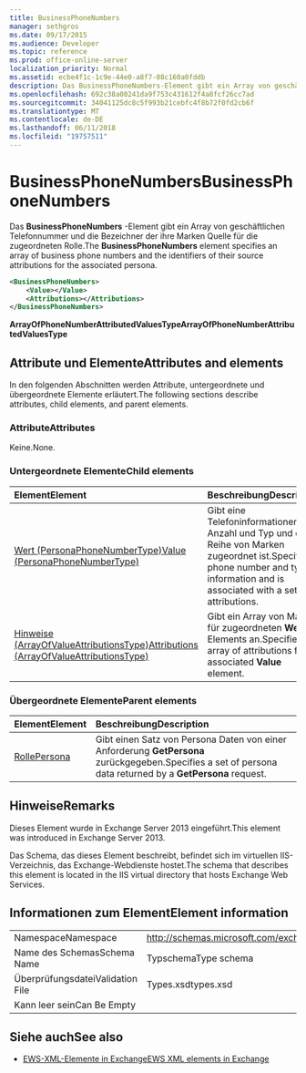 ```yaml
---
title: BusinessPhoneNumbers
manager: sethgros
ms.date: 09/17/2015
ms.audience: Developer
ms.topic: reference
ms.prod: office-online-server
localization_priority: Normal
ms.assetid: ecbe4f1c-1c9e-44e0-a8f7-08c160a0fddb
description: Das BusinessPhoneNumbers-Element gibt ein Array von geschäftlichen Telefonnummer und die Bezeichner der ihre Marken Quelle für die zugeordneten Rolle.
ms.openlocfilehash: 692c38a00241da9f753c431612f4a8fcf26cc7ad
ms.sourcegitcommit: 34041125dc8c5f993b21cebfc4f8b72f0fd2cb6f
ms.translationtype: MT
ms.contentlocale: de-DE
ms.lasthandoff: 06/11/2018
ms.locfileid: "19757511"
---
```

# <a name="businessphonenumbers"></a><span data-ttu-id="eb956-103">BusinessPhoneNumbers</span><span class="sxs-lookup"><span data-stu-id="eb956-103">BusinessPhoneNumbers</span></span>

<span data-ttu-id="eb956-104">Das **BusinessPhoneNumbers** -Element gibt ein Array von geschäftlichen Telefonnummer und die Bezeichner der ihre Marken Quelle für die zugeordneten Rolle.</span><span class="sxs-lookup"><span data-stu-id="eb956-104">The **BusinessPhoneNumbers** element specifies an array of business phone numbers and the identifiers of their source attributions for the associated persona.</span></span> 
  
```XML
<BusinessPhoneNumbers>
    <Value></Value>
    <Attributions></Attributions>
</BusinessPhoneNumbers>
```

 <span data-ttu-id="eb956-105">**ArrayOfPhoneNumberAttributedValuesType**</span><span class="sxs-lookup"><span data-stu-id="eb956-105">**ArrayOfPhoneNumberAttributedValuesType**</span></span>
## <a name="attributes-and-elements"></a><span data-ttu-id="eb956-106">Attribute und Elemente</span><span class="sxs-lookup"><span data-stu-id="eb956-106">Attributes and elements</span></span>

<span data-ttu-id="eb956-107">In den folgenden Abschnitten werden Attribute, untergeordnete und übergeordnete Elemente erläutert.</span><span class="sxs-lookup"><span data-stu-id="eb956-107">The following sections describe attributes, child elements, and parent elements.</span></span>
  
### <a name="attributes"></a><span data-ttu-id="eb956-108">Attribute</span><span class="sxs-lookup"><span data-stu-id="eb956-108">Attributes</span></span>

<span data-ttu-id="eb956-109">Keine.</span><span class="sxs-lookup"><span data-stu-id="eb956-109">None.</span></span>
  
### <a name="child-elements"></a><span data-ttu-id="eb956-110">Untergeordnete Elemente</span><span class="sxs-lookup"><span data-stu-id="eb956-110">Child elements</span></span>

|<span data-ttu-id="eb956-111">**Element**</span><span class="sxs-lookup"><span data-stu-id="eb956-111">**Element**</span></span>|<span data-ttu-id="eb956-112">**Beschreibung**</span><span class="sxs-lookup"><span data-stu-id="eb956-112">**Description**</span></span>|
|:-----|:-----|
|[<span data-ttu-id="eb956-113">Wert (PersonaPhoneNumberType)</span><span class="sxs-lookup"><span data-stu-id="eb956-113">Value (PersonaPhoneNumberType)</span></span>](value-personaphonenumbertype.md) <br/> |<span data-ttu-id="eb956-114">Gibt eine Telefoninformationen Anzahl und Typ und eine Reihe von Marken zugeordnet ist.</span><span class="sxs-lookup"><span data-stu-id="eb956-114">Specifies a phone number and type information and is associated with a set of attributions.</span></span>  <br/> |
|[<span data-ttu-id="eb956-115">Hinweise (ArrayOfValueAttributionsType)</span><span class="sxs-lookup"><span data-stu-id="eb956-115">Attributions (ArrayOfValueAttributionsType)</span></span>](attributions-arrayofvalueattributionstype.md) <br/> |<span data-ttu-id="eb956-116">Gibt ein Array von Marken für zugeordneten **Wert** Elements an.</span><span class="sxs-lookup"><span data-stu-id="eb956-116">Specifies an array of attributions for its associated **Value** element.</span></span>  <br/> |
   
### <a name="parent-elements"></a><span data-ttu-id="eb956-117">Übergeordnete Elemente</span><span class="sxs-lookup"><span data-stu-id="eb956-117">Parent elements</span></span>

|<span data-ttu-id="eb956-118">**Element**</span><span class="sxs-lookup"><span data-stu-id="eb956-118">**Element**</span></span>|<span data-ttu-id="eb956-119">**Beschreibung**</span><span class="sxs-lookup"><span data-stu-id="eb956-119">**Description**</span></span>|
|:-----|:-----|
|[<span data-ttu-id="eb956-120">Rolle</span><span class="sxs-lookup"><span data-stu-id="eb956-120">Persona</span></span>](persona.md) <br/> |<span data-ttu-id="eb956-121">Gibt einen Satz von Persona Daten von einer Anforderung **GetPersona** zurückgegeben.</span><span class="sxs-lookup"><span data-stu-id="eb956-121">Specifies a set of persona data returned by a **GetPersona** request.</span></span>  <br/> |
   
## <a name="remarks"></a><span data-ttu-id="eb956-122">Hinweise</span><span class="sxs-lookup"><span data-stu-id="eb956-122">Remarks</span></span>

<span data-ttu-id="eb956-123">Dieses Element wurde in Exchange Server 2013 eingeführt.</span><span class="sxs-lookup"><span data-stu-id="eb956-123">This element was introduced in Exchange Server 2013.</span></span>
  
<span data-ttu-id="eb956-124">Das Schema, das dieses Element beschreibt, befindet sich im virtuellen IIS-Verzeichnis, das Exchange-Webdienste hostet.</span><span class="sxs-lookup"><span data-stu-id="eb956-124">The schema that describes this element is located in the IIS virtual directory that hosts Exchange Web Services.</span></span>
  
## <a name="element-information"></a><span data-ttu-id="eb956-125">Informationen zum Element</span><span class="sxs-lookup"><span data-stu-id="eb956-125">Element information</span></span>

|||
|:-----|:-----|
|<span data-ttu-id="eb956-126">Namespace</span><span class="sxs-lookup"><span data-stu-id="eb956-126">Namespace</span></span>  <br/> |http://schemas.microsoft.com/exchange/services/2006/types  <br/> |
|<span data-ttu-id="eb956-127">Name des Schemas</span><span class="sxs-lookup"><span data-stu-id="eb956-127">Schema Name</span></span>  <br/> |<span data-ttu-id="eb956-128">Typschema</span><span class="sxs-lookup"><span data-stu-id="eb956-128">Type schema</span></span>  <br/> |
|<span data-ttu-id="eb956-129">Überprüfungsdatei</span><span class="sxs-lookup"><span data-stu-id="eb956-129">Validation File</span></span>  <br/> |<span data-ttu-id="eb956-130">Types.xsd</span><span class="sxs-lookup"><span data-stu-id="eb956-130">types.xsd</span></span>  <br/> |
|<span data-ttu-id="eb956-131">Kann leer sein</span><span class="sxs-lookup"><span data-stu-id="eb956-131">Can Be Empty</span></span>  <br/> ||
   
## <a name="see-also"></a><span data-ttu-id="eb956-132">Siehe auch</span><span class="sxs-lookup"><span data-stu-id="eb956-132">See also</span></span>



- [<span data-ttu-id="eb956-133">EWS-XML-Elemente in Exchange</span><span class="sxs-lookup"><span data-stu-id="eb956-133">EWS XML elements in Exchange</span></span>](ews-xml-elements-in-exchange.md)


